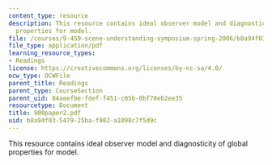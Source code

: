 ```yaml
---
content_type: resource
description: This resource contains ideal observer model and diagnosticity of global
  properties for model.
file: /courses/9-459-scene-understanding-symposium-spring-2006/b8a94f03547925baf982a1098c7f5d9c_900paper2.pdf
file_type: application/pdf
learning_resource_types:
- Readings
license: https://creativecommons.org/licenses/by-nc-sa/4.0/
ocw_type: OCWFile
parent_title: Readings
parent_type: CourseSection
parent_uid: 84aeefbe-fdef-f451-c05b-0bf70eb2ee35
resourcetype: Document
title: 900paper2.pdf
uid: b8a94f03-5479-25ba-f982-a1098c7f5d9c
---
```

This resource contains ideal observer model and diagnosticity of global properties for model.
